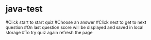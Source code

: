 # java-test
#Click start to start quiz
#Choose an answer
#Click next to get to next question
#On last question score will be displayed and saved in local storage
#To try quiz again refresh the page

